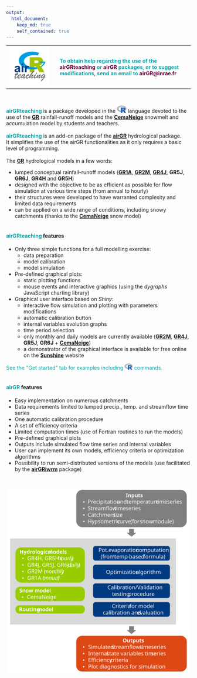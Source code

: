 ```yaml
---
output: 
  html_document: 
    keep_md: true
    self_contained: true
---
```






<table  width="100%">
<tbody>
  <tr>
  <td width="125"><img src="fig/logo_airGRteaching_CMJN_square_0125x0121.png" width="90%" height="90%"></td>
  <td><h4>
<font color="#0BA6AA">
To obtain help regarding the use of the <strong><font color="#62003C">airGRteaching</font></strong> or <strong><font color="#62003C">airGR</font></strong> packages, or to suggest modifications, send an email to <font color="#62003C"><strong>airGR@inrae.fr</strong></font>
</font>
</h4>
  </tr>
</tbody>
</table>

<br>

<strong><font color="#0BA6AA">airGRteaching</font></strong> is a package developed in the <img src="fig/logo_R_CMJN.svg" height="20"> language devoted to the use of the <strong><font color="#0BA6AA"><a href = 'https://webgr.inrae.fr/en/models/' title='GR models' rel='noopener noreferrer' onclick='window.open(this.href); return false;'>GR</a></font></strong> rainfall-runoff models and the <strong><font color="#0BA6AA"><a href = 'https://webgr.inrae.fr/en/models/snow-model/' title='CemaNeige' rel='noopener noreferrer' onclick='window.open(this.href); return false;'>CemaNeige</a></font></strong> snowmelt and accumulation model by students and teachers.
<br>
<br><strong><font color="#0BA6AA">airGRteaching</font></strong> is an add-on package of the <strong><font color="#0BA6AA"><a href = 'https://hydrogr.github.io/airGR/' title='airGR' rel='noopener noreferrer' onclick='window.open(this.href); return false;'>airGR</a></font></strong> hydrological package.
<br>It simplifies the use of the airGR functionalities as it only requires a basic level of programming.
<br>
<br>
The <strong><font color="#0BA6AA"><a href = 'https://webgr.inrae.fr/en/models/' title='GR models' rel='noopener noreferrer' onclick='window.open(this.href); return false;'>GR</a></font></strong> hydrological models in a few words:

* lumped conceptual rainfall-runoff models (<strong><font color="#0BA6AA"><a href = 'https://webgr.inrae.fr/en/models/annual-hydrologic-model-gr1a/' title='GR1A' rel='noopener noreferrer' onclick='window.open(this.href); return false;'>GR1A</a></font></strong>, <strong><font color="#0BA6AA"><a href = 'https://webgr.inrae.fr/en/models/monthly-model-gr2m/' title='GR2M' rel='noopener noreferrer' onclick='window.open(this.href); return false;'>GR2M</a></font></strong>, <strong><font color="#0BA6AA"><a href = 'https://webgr.inrae.fr/en/models/daily-hydrological-model-gr4j/' title='GR4J' rel='noopener noreferrer' onclick='window.open(this.href); return false;'>GR4J</a></font></strong>, **GR5J**, **GR6J**, **GR4H** and **GR5H**)
* designed with the objective to be as efficient as possible for flow simulation at various time steps (from annual to hourly)
* their structures were developed to have warranted complexity and limited data requirements
* can be applied on a wide range of conditions, including snowy catchments (thanks to the <strong><font color="#0BA6AA"><a href = 'https://webgr.inrae.fr/en/models/snow-model/' title='CemaNeige' rel='noopener noreferrer' onclick='window.open(this.href); return false;'>CemaNeige</a></font></strong> snow model)
<br><br>


#### <strong><font color="#0BA6AA">airGRteaching</font></strong> features

* Only three simple functions for a full modelling exercise:
    + data preparation
    + model calibration
    + model simulation
* Pre-defined graphical plots:
    + static plotting functions
    + mouse events and interactive graphics (using the *dygraphs* JavaScript charting library)
* Graphical user interface based on *Shiny*:
    + interactive flow simulation and plotting with parameters modifications
    + automatic calibration button
    + internal variables evolution graphs
    + time period selection
    + only monthly and daily models are currently available (<strong><font color="#0BA6AA"><a href = 'https://webgr.inrae.fr/en/models/monthly-model-gr2m/' title='GR2M' rel='noopener noreferrer' onclick='window.open(this.href); return false;'>GR2M</a></font></strong>, <strong><font color="#0BA6AA"><a href = 'https://webgr.inrae.fr/en/models/daily-hydrological-model-gr4j/' title='GR4J' rel='noopener noreferrer' onclick='window.open(this.href); return false;'>GR4J</a></font></strong>, **GR5J**, **GR6J** + <strong><font color="#0BA6AA"><a href = 'https://webgr.inrae.fr/en/models/snow-model/' title='CemaNeige' rel='noopener noreferrer' onclick='window.open(this.href); return false;'>CemaNeige</a></font></strong>)
    + a demonstrator of the graphical interface is available for free online on the <strong><font color="#0BA6AA"><a href = 'https://sunshine.inrae.fr/' title='sunshine.inrae.fr' rel='noopener noreferrer' onclick='window.open(this.href); return false;'>Sunshine</a></font></strong> website
    
<font color="#0BA6AA">See the "Get started" tab for examples including <img src="fig/logo_R_CMJN.svg" height="17"> commands.</font>
<br><br>


#### <strong><font color="#0BA6AA">airGR</font></strong> features

- Easy implementation on numerous catchments 
- Data requirements limited to lumped precip., temp. and streamflow time series
- One automatic calibration procedure
- A set of efficiency criteria
- Limited computation times (use of Fortran routines to run the models)
- Pre-defined graphical plots
- Outputs include simulated flow time series and internal variables
- User can implement its own models, efficiency criteria or optimization algorithms
- Possibility to run semi-distributed versions of the models (use facilitated by the <strong><font color="#0BA6AA"><a href = 'https://airgriwrm.g-eau.fr/' title='airGRiwrm' rel='noopener noreferrer' onclick='window.open(this.href); return false;'>airGRiwrm</a></font></strong> package)

<br><center><img src="fig/airGR_graphe_fonctions_EN.svg" width="500"></center>
